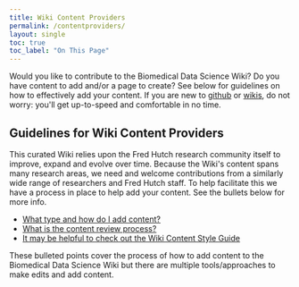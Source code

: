 ```yaml
---
title: Wiki Content Providers
permalink: /contentproviders/
layout: single
toc: true
toc_label: "On This Page"
---
```

Would you like to contribute to the Biomedical Data Science Wiki? Do you have content to add and/or a page to create? See below for guidelines on how to effectively add your content. If you are new to [github](https://github.com/) or [wikis](https://en.wikipedia.org/wiki/Wiki), do not worry: you'll get up-to-speed and comfortable in no time.

## Guidelines for Wiki Content Providers
This curated Wiki relies upon the Fred Hutch research community itself to improve, expand and evolve over time. Because the Wiki's content spans many research areas, we need and welcome contributions from a similarly wide range of researchers and Fred Hutch staff. To help facilitate this we have a process in place to help add your content. See the bullets below for more info.

- [What type and how do I add content?](https://github.com/FredHutch/wiki#content-contribution-and-review-process)
- [What is the content review process?](https://github.com/FredHutch/wiki#the-review-process)
- [It may be helpful to check out the Wiki Content Style Guide](https://github.com/FredHutch/wiki#wiki-content-style-guide)

These bulleted points cover the process of how to add content to the Biomedical Data Science Wiki but there are multiple tools/approaches to make edits and add content. 
